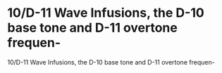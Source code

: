 # 10/D-11 Wave Infusions, the D-10 base tone and D-11 overtone frequen-

10/D-11 Wave Infusions, the D-10 base tone and D-11 overtone frequen-